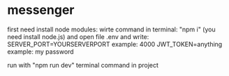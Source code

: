 # messenger
first need install node modules:
wirte command in terminal: "npm i" (you need install node.js) 
and open file .env and write:
SERVER_PORT=YOURSERVERPORT example: 4000
JWT_TOKEN=anything example: my password

run with "npm run dev" terminal command in project
